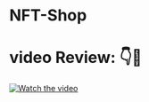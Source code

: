 # NFT-Shop
 # video Review: 👇🎥
 [![Watch the video](https://i.postimg.cc/gjrwpxZ2/1.png)](https://www.youtube.com/watch?v=Fu4gvovv2Pk)
